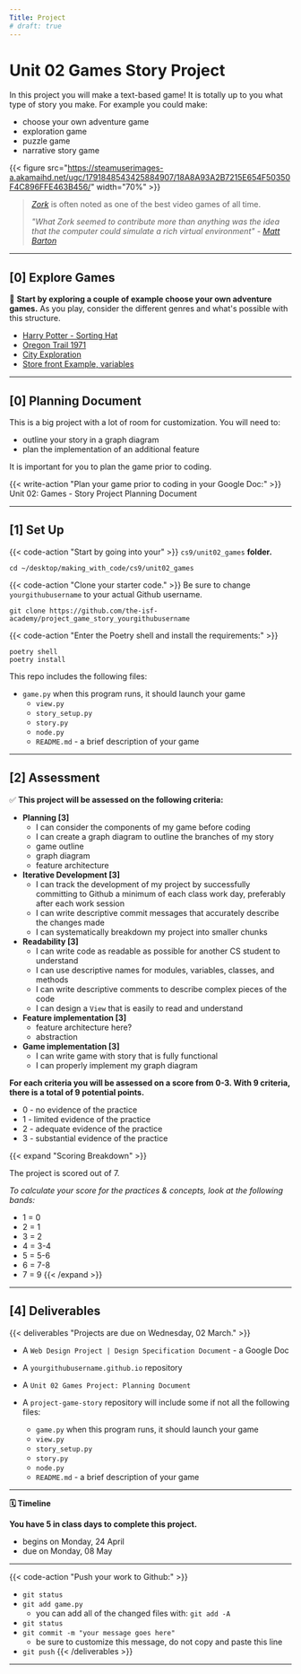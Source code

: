 ```yaml
---
Title: Project
# draft: true
---
```


# Unit 02 Games Story Project

In this project you will make a text-based game! It is totally up to you what type of story you make. For example you could make:
- choose your own adventure game 
- exploration game
- puzzle game 
- narrative story game

{{< figure src="https://steamuserimages-a.akamaihd.net/ugc/1791848543425884907/18A8A93A2B7215E654F50350F4C896FFE463B456/" width="70%" >}}
> [*Zork*](https://en.wikipedia.org/wiki/Zork) is often noted as one of the best video games of all time. 
>
>*"What Zork seemed to contribute more than anything was the idea that the computer could simulate a rich virtual environment" - [Matt Barton](https://web.archive.org/web/20220809014122/https://www.gamedeveloper.com/pc/the-history-of-zork)*

---


## [0] Explore Games


👾 **Start by exploring a couple of example choose your own adventure games.** As you play, consider the different genres and what's possible with this structure. 
- [Harry Potter - Sorting Hat](https://unfold.studio/stories/303/)
- [Oregon Trail 1971](https://unfold.studio/stories/10782/)
- [City Exploration](https://unfold.studio/stories/2649/)
- [Store front Example, variables](https://unfold.studio/stories/1065/)


---

## [0] Planning Document

This is a big project with a lot of room for customization. You will need to:
- outline your story in a graph diagram 
- plan the implementation of an additional feature 

It is important for you to plan the game prior to coding. 

{{< write-action "Plan your game prior to coding in your Google Doc:" >}} Unit 02: Games  - Story Project Planning Document


---


##  [1] Set Up

{{< code-action "Start by going into your" >}} `cs9/unit02_games` **folder.**
```shell
cd ~/desktop/making_with_code/cs9/unit02_games
```

{{< code-action "Clone your starter code." >}} Be sure to change `yourgithubusername` to your actual Github username.
```shell
git clone https://github.com/the-isf-academy/project_game_story_yourgithubusername
```

{{< code-action "Enter the Poetry shell and install the requirements:" >}}
```shell
poetry shell
poetry install
```

This repo includes the following files:
 - `game.py` when this program runs, it should launch your game
    - `view.py`
    - `story_setup.py`
    - `story.py`
    - `node.py`
    - `README.md` - a brief description of your game


---
## [2] Assessment


✅  **This project will be assessed on the following criteria:**
- **Planning [3]** 
    - I can consider the components of my game before coding
    - I can create a graph diagram to outline the branches of my story
    - game outline
    - graph diagram 
    - feature architecture 
- **Iterative Development [3]**
    - I can track the development of my project by successfully committing to Github a minimum of each class work day, preferably after each work session
    - I can write descriptive commit messages that accurately describe the changes made
    - I can systematically breakdown my project into smaller chunks  
- **Readability [3]**
    - I can write code as readable as possible for another CS student to understand
    - I can use descriptive names for modules, variables, classes, and methods
    - I can write descriptive comments to describe complex pieces of the code
    - I can design a `View` that is easily to read and understand 
- **Feature implementation [3]**
    - feature architecture here? 
    - abstraction 
- **Game implementation [3]**
    - I can write game with story that is fully functional 
    - I can properly implement my graph diagram




**For each criteria you will be assessed on a score from 0-3. With 9 criteria, there is a total of 9 potential points.** 
- 0 - no evidence of the practice
- 1 - limited evidence of the practice
- 2 - adequate evidence of the practice
- 3 - substantial evidence of the practice

{{< expand "Scoring Breakdown" >}}

The project is scored out of 7. 

*To calculate your score for the practices & concepts, look at the following bands:*

- 1 = 0
- 2 = 1
- 3 = 2
- 4 = 3-4
- 5 = 5-6
- 6 = 7-8
- 7 = 9
{{< /expand >}}


---

## [4] Deliverables

{{< deliverables  "Projects are due on Wednesday, 02 March." >}}

- A `Web Design Project | Design Specification Document` - a Google Doc
- A `yourgithubusername.github.io` repository 

- A `Unit 02 Games Project: Planning Document` 
- A `project-game-story` repository will include some if not all the following files:
    - `game.py` when this program runs, it should launch your game
    - `view.py`
    - `story_setup.py`
    - `story.py`
    - `node.py`
    - `README.md` - a brief description of your game


---

**🗓️ Timeline**

**You have 5 in class days to complete this project.**

- begins on Monday, 24 April 
- due on Monday, 08 May 

---

{{< code-action "Push your work to Github:" >}}
- `git status`
- `git add game.py`
    - you can add all of the changed files with: `git add -A`
- `git status`
- `git commit -m "your message goes here"`
    - be sure to customize this message, do not copy and paste this line
- `git push`
{{< /deliverables >}}

---



